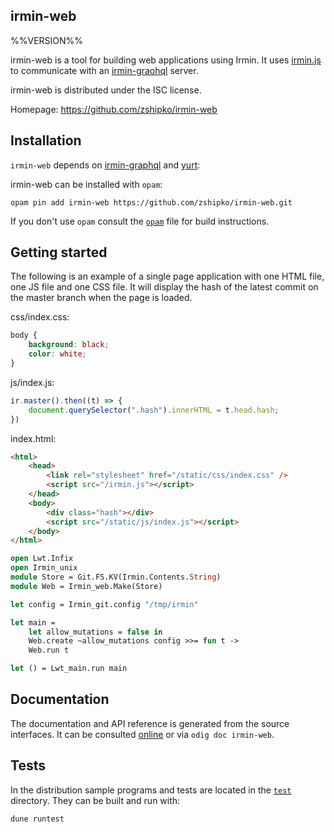 irmin-web
-------------------------------------------------------------------------------
%%VERSION%%

irmin-web is a tool for building web applications using Irmin. It uses [irmin.js](https://github.com/zshipko/irmin-js) to communicate with an [irmin-graohql](https://github.com/andreas/irmin-graphql) server.

irmin-web is distributed under the ISC license.

Homepage: https://github.com/zshipko/irmin-web

## Installation

`irmin-web` depends on [irmin-graphql](https://github.com/andreas/irmin-graphql) and [yurt](https://github.com/zshipko.yurt):

irmin-web can be installed with `opam`:

    opam pin add irmin-web https://github.com/zshipko/irmin-web.git

If you don't use `opam` consult the [`opam`](opam) file for build
instructions.

## Getting started

The following is an example of a single page application with one HTML file, one JS file and one CSS file. It will display the hash of the latest commit on the master branch when the page is loaded.

css/index.css:

```css
body {
    background: black;
    color: white;
}
```

js/index.js:

```javascript
ir.master().then((t) => {
    document.querySelector(".hash").innerHTML = t.head.hash;
})
```

index.html:

```html
<html>
    <head>
        <link rel="stylesheet" href="/static/css/index.css" />
        <script src="/irmin.js"></script>
    </head>
    <body>
        <div class="hash"></div>
        <script src="/static/js/index.js"></script>
    </body>
</html>
```

```ocaml
open Lwt.Infix
open Irmin_unix
module Store = Git.FS.KV(Irmin.Contents.String)
module Web = Irmin_web.Make(Store)

let config = Irmin_git.config "/tmp/irmin"

let main =
    let allow_mutations = false in
    Web.create ~allow_mutations config >>= fun t ->
    Web.run t

let () = Lwt_main.run main
```

## Documentation

The documentation and API reference is generated from the source
interfaces. It can be consulted [online][doc] or via `odig doc
irmin-web`.

[doc]: https://zshipko.github.io/irmin-web/doc

## Tests

In the distribution sample programs and tests are located in the
[`test`](test) directory. They can be built and run
with:

    dune runtest
